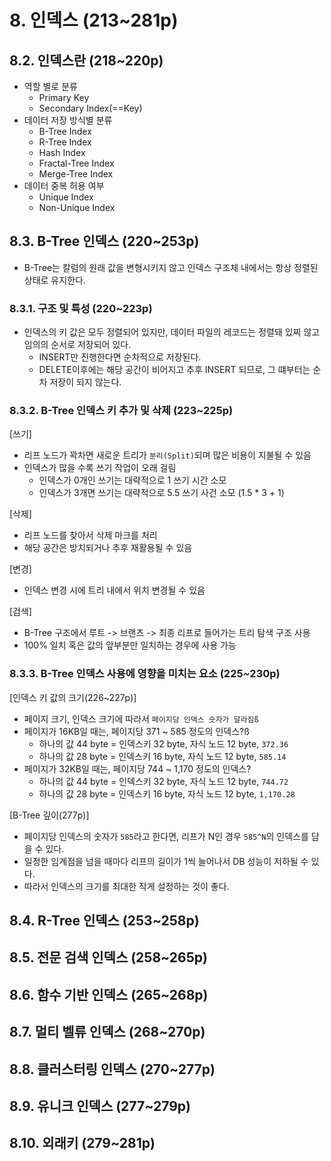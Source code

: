 # 8. 인덱스 (213~281p)


## 8.2. 인덱스란 (218~220p)

- 역할 별로 분류
    - Primary Key
    - Secondary Index(==Key)
- 데이터 저장 방식별 분류
    - B-Tree Index
    - R-Tree Index
    - Hash Index
    - Fractal-Tree Index
    - Merge-Tree Index
- 데이터 중복 허용 여부
    - Unique Index
    - Non-Unique Index

## 8.3. B-Tree 인덱스 (220~253p)

- B-Tree는 칼럼의 원래 값을 변형시키지 않고 인덱스 구조체 내에서는 항상 정렬된 상태로 유지한다.

### 8.3.1. 구조 및 특성 (220~223p)

- 인덱스의 키 값은 모두 정렬되어 있지만, 데이터 파일의 레코드는 정렬돼 있찌 않고 임의의 순서로 저장되어 있다.
    - INSERT만 진행한다면 순차적으로 저장된다.
    - DELETE이후에는 해당 공간이 비어지고 추후 INSERT 되므로, 그 떄부터는 순차 저장이 되지 않는다.

### 8.3.2. B-Tree 인덱스 키 추가 및 삭제 (223~225p)

[쓰기]
- 리프 노드가 꽉차면 새로운 트리가 `분리(Split)`되며 많은 비용이 지불될 수 있음
- 인덱스가 많을 수록 쓰기 작업이 오래 걸림
    - 인덱스가 0개인 쓰기는 대략적으로 1 쓰기 시간 소모
    - 인덱스가 3개면 쓰기는 대략적으로 5.5 쓰기 사건 소모 (1.5 * 3 + 1)

[삭제]
- 리프 노드를 찾아서 삭제 마크를 처리
- 해당 공간은 방치되거나 추후 재활용될 수 있음

[변경]
- 인덱스 변경 시에 트리 내에서 위치 변경될 수 있음

[검색]
- B-Tree 구조에서 루트 -> 브랜츠 -> 최종 리프로 들어가는 트리 탐색 구조 사용
- 100% 일치 혹은 값의 앞부분만 일치하는 경우에 사용 가능

### 8.3.3. B-Tree 인덱스 사용에 영향을 미치는 요소 (225~230p)

[인덱스 키 값의 크기(226~227p)]
- 페이지 크기, 인덱스 크기에 따라서 `페이지당 인덱스 숫자가 달라짐ß`
- 페이지가 16KB일 때는, 페이지당 371 ~ 585 정도의 인덱스?ß
    - 하나의 값 44 byte = 인덱스키 32 byte, 자식 노드 12 byte, `372.36`
    - 하나의 값 28 byte = 인덱스키 16 byte, 자식 노드 12 byte, `585.14`
- 페이지가 32KB일 때는, 페이지당 744 ~ 1,170 정도의 인덱스?
    - 하나의 값 44 byte = 인덱스키 32 byte, 자식 노드 12 byte, `744.72`
    - 하나의 값 28 byte = 인덱스키 16 byte, 자식 노드 12 byte, `1,170.28`

[B-Tree 깊이(277p)]
- 페이지당 인덱스의 숫자가 `585`라고 한다면, 리프가 N인 경우 `585^N`의 인덱스를 담을 수 있다.
- 일정한 임계점을 넘을 때마다 리프의 길이가 1씩 늘어나서 DB 성능이 저하될 수 있다.
- 따라서 인덱스의 크기를 최대한 작게 설정하는 것이 좋다.

## 8.4. R-Tree 인덱스 (253~258p)

## 8.5. 전문 검색 인덱스 (258~265p)

## 8.6. 함수 기반 인덱스 (265~268p)

## 8.7. 멀티 벨류 인덱스 (268~270p)

## 8.8. 클러스터링 인덱스 (270~277p)

## 8.9. 유니크 인덱스 (277~279p)

## 8.10. 외래키 (279~281p)